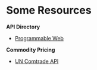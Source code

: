 # Some Resources

**API Directory**
* [Programmable Web](http://www.programmableweb.com/apis/directory)

**Commodity Pricing**
* [UN Comtrade API](http://unstats.un.org/unsd/tradekb/Knowledgebase/Data-Extraction-Using-Comtrade-Web-Service)
